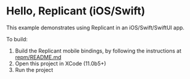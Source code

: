 # Hello, Replicant (iOS/Swift)

This example demonstrates using Replicant in an iOS/Swift/SwiftUI app.

To build:

1. Build the Replicant mobile bindings, by following the instructions at [repm/README.md](../../../../repm/repm/README.md)
2. Open this project in XCode (11.0b5+)
3. Run the project
